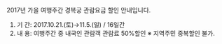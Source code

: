 2017년 가을 여행주간 경복궁 관람요금 할인 안내입니다.
1. 기 간: 2017.10.21.(토)→11.5.(일) / 16일간
2. 내 용: 여행주간 중 내국인 관람객 관람료 50%할인
※ 지역주민 중복할인 불가.